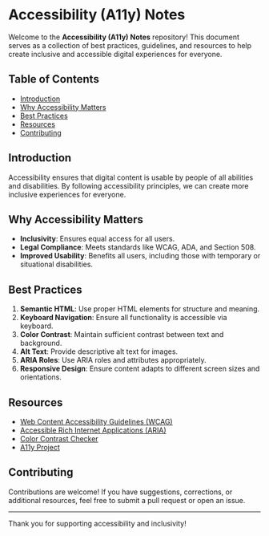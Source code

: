 # Accessibility (A11y) Notes

Welcome to the **Accessibility (A11y) Notes** repository! This document serves as a collection of best practices, guidelines, and resources to help create inclusive and accessible digital experiences for everyone.

## Table of Contents

- [Introduction](#introduction)
- [Why Accessibility Matters](#why-accessibility-matters)
- [Best Practices](#best-practices)
- [Resources](#resources)
- [Contributing](#contributing)

## Introduction

Accessibility ensures that digital content is usable by people of all abilities and disabilities. By following accessibility principles, we can create more inclusive experiences for everyone.

## Why Accessibility Matters

- **Inclusivity**: Ensures equal access for all users.
- **Legal Compliance**: Meets standards like WCAG, ADA, and Section 508.
- **Improved Usability**: Benefits all users, including those with temporary or situational disabilities.

## Best Practices

1. **Semantic HTML**: Use proper HTML elements for structure and meaning.
2. **Keyboard Navigation**: Ensure all functionality is accessible via keyboard.
3. **Color Contrast**: Maintain sufficient contrast between text and background.
4. **Alt Text**: Provide descriptive alt text for images.
5. **ARIA Roles**: Use ARIA roles and attributes appropriately.
6. **Responsive Design**: Ensure content adapts to different screen sizes and orientations.

## Resources

- [Web Content Accessibility Guidelines (WCAG)](https://www.w3.org/WAI/standards-guidelines/wcag/)
- [Accessible Rich Internet Applications (ARIA)](https://www.w3.org/WAI/ARIA/)
- [Color Contrast Checker](https://webaim.org/resources/contrastchecker/)
- [A11y Project](https://www.a11yproject.com/)

## Contributing

Contributions are welcome! If you have suggestions, corrections, or additional resources, feel free to submit a pull request or open an issue.

---

Thank you for supporting accessibility and inclusivity!
